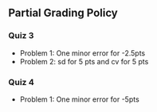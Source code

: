 ## Partial Grading Policy

### Quiz 3

+ Problem 1: One minor error for -2.5pts
+ Problem 2: sd for 5 pts and cv for 5 pts

### Quiz 4

+ Problem 1: One minor error for -5pts
